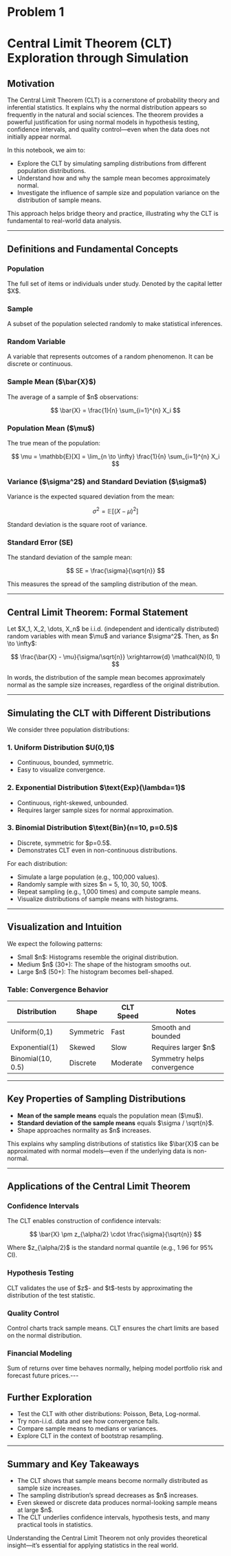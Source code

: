 # Problem 1
# Central Limit Theorem (CLT) Exploration through Simulation

##  Motivation

The Central Limit Theorem (CLT) is a cornerstone of probability theory and inferential statistics. It explains why the normal distribution appears so frequently in the natural and social sciences. The theorem provides a powerful justification for using normal models in hypothesis testing, confidence intervals, and quality control—even when the data does not initially appear normal.

In this notebook, we aim to:

* Explore the CLT by simulating sampling distributions from different population distributions.
* Understand how and why the sample mean becomes approximately normal.
* Investigate the influence of sample size and population variance on the distribution of sample means.

This approach helps bridge theory and practice, illustrating why the CLT is fundamental to real-world data analysis.

---

##  Definitions and Fundamental Concepts
### Population

The full set of items or individuals under study. Denoted by the capital letter \$X\$.

###  Sample

A subset of the population selected randomly to make statistical inferences.

###  Random Variable

A variable that represents outcomes of a random phenomenon. It can be discrete or continuous.

### Sample Mean (\$\bar{X}\$)

The average of a sample of \$n\$ observations:

$$
\bar{X} = \frac{1}{n} \sum_{i=1}^{n} X_i
$$

###  Population Mean (\$\mu\$)

The true mean of the population:

$$
\mu = \mathbb{E}[X] = \lim_{n \to \infty} \frac{1}{n} \sum_{i=1}^{n} X_i
$$

###  Variance (\$\sigma^2\$) and Standard Deviation (\$\sigma\$)

Variance is the expected squared deviation from the mean:

$$
\sigma^2 = \mathbb{E}[(X - \mu)^2]
$$

Standard deviation is the square root of variance.

###  Standard Error (SE)

The standard deviation of the sample mean:

$$
SE = \frac{\sigma}{\sqrt{n}}
$$

This measures the spread of the sampling distribution of the mean.

---

##  Central Limit Theorem: Formal Statement

Let \$X\_1, X\_2, \dots, X\_n\$ be i.i.d. (independent and identically distributed) random variables with mean \$\mu\$ and variance \$\sigma^2\$. Then, as \$n \to \infty\$:

$$
\frac{\bar{X} - \mu}{\sigma/\sqrt{n}} \xrightarrow{d} \mathcal{N}(0, 1)
$$

In words, the distribution of the sample mean becomes approximately normal as the sample size increases, regardless of the original distribution.

---

## Simulating the CLT with Different Distributions

We consider three population distributions:

### 1. Uniform Distribution \$U(0,1)\$

* Continuous, bounded, symmetric.
* Easy to visualize convergence.

### 2. Exponential Distribution \$\text{Exp}(\lambda=1)\$

* Continuous, right-skewed, unbounded.
* Requires larger sample sizes for normal approximation.

### 3. Binomial Distribution \$\text{Bin}(n=10, p=0.5)\$

* Discrete, symmetric for \$p=0.5\$.
* Demonstrates CLT even in non-continuous distributions.

For each distribution:

* Simulate a large population (e.g., 100,000 values).
* Randomly sample with sizes \$n = 5, 10, 30, 50, 100\$.
* Repeat sampling (e.g., 1,000 times) and compute sample means.
* Visualize distributions of sample means with histograms.

---

##  Visualization and Intuition

We expect the following patterns:

* Small \$n\$: Histograms resemble the original distribution.
* Medium \$n\$ (30+): The shape of the histogram smooths out.
* Large \$n\$ (50+): The histogram becomes bell-shaped.

### Table: Convergence Behavior

| Distribution      | Shape     | CLT Speed | Notes                      |
| ----------------- | --------- | --------- | -------------------------- |
| Uniform(0,1)      | Symmetric | Fast      | Smooth and bounded         |
| Exponential(1)    | Skewed    | Slow      | Requires larger \$n\$      |
| Binomial(10, 0.5) | Discrete  | Moderate  | Symmetry helps convergence |

---

##  Key Properties of Sampling Distributions

* **Mean of the sample means** equals the population mean (\$\mu\$).
* **Standard deviation of the sample means** equals \$\sigma / \sqrt{n}\$.
* Shape approaches normality as \$n\$ increases.

This explains why sampling distributions of statistics like \$\bar{X}\$ can be approximated with normal models—even if the underlying data is non-normal.

---

## Applications of the Central Limit Theorem

###  Confidence Intervals

The CLT enables construction of confidence intervals:

$$
\bar{X} \pm z_{\alpha/2} \cdot \frac{\sigma}{\sqrt{n}}
$$

Where \$z\_{\alpha/2}\$ is the standard normal quantile (e.g., 1.96 for 95% CI).

### Hypothesis Testing

CLT validates the use of \$z\$- and \$t\$-tests by approximating the distribution of the test statistic.

### Quality Control

Control charts track sample means. CLT ensures the chart limits are based on the normal distribution.

###  Financial Modeling

Sum of returns over time behaves normally, helping model portfolio risk and forecast future prices.---





## Further Exploration

* Test the CLT with other distributions: Poisson, Beta, Log-normal.
* Try non-i.i.d. data and see how convergence fails.
* Compare sample means to medians or variances.
* Explore CLT in the context of bootstrap resampling.

---

##  Summary and Key Takeaways

* The CLT shows that sample means become normally distributed as sample size increases.
* The sampling distribution’s spread decreases as \$n\$ increases.
* Even skewed or discrete data produces normal-looking sample means at large \$n\$.
* The CLT underlies confidence intervals, hypothesis tests, and many practical tools in statistics.

Understanding the Central Limit Theorem not only provides theoretical insight—it’s essential for applying statistics in the real world.


